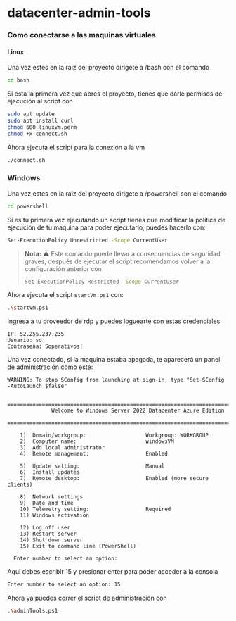 # datacenter-admin-tools

### Como conectarse a las maquinas virtuales

#### Linux

Una vez estes en la raiz del proyecto dirigete a /bash con el comando

```sh
cd bash
```

Si esta la primera vez que abres el proyecto, tienes que darle permisos de ejecución al script con

```sh
sudo apt update
sudo apt install curl
chmod 600 linuxvm.perm
chmod +x connect.sh
```

Ahora ejecuta el script para la conexión a la vm

```sh
./connect.sh
```

### Windows

Una vez estes en la raiz del proyecto dirigete a /powershell con el comando

```sh
cd powershell
```

Si es tu primera vez ejecutando un script tienes que modificar la política de ejecución de tu maquina para poder ejecutarlo, puedes hacerlo con:

```sh
Set-ExecutionPolicy Unrestricted -Scope CurrentUser
```

> **Nota:** ⚠️ Este comando puede llevar a consecuencias de seguridad graves, después de ejecutar el script recomendamos volver a la configuración anterior con
>
> ```sh
> Set-ExecutionPolicy Restricted -Scope CurrentUser
> ```

Ahora ejecuta el script ```startVm.ps1``` con:

```sh
.\startVm.ps1
```
Ingresa a tu proveedor de rdp y puedes loguearte con estas credenciales
```SH
IP: 52.255.237.235
Usuario: so
Contraseña: Soperativos!
```

Una vez conectado, si la maquina estaba apagada, te aparecerá un panel de administración como este:

```
WARNING: To stop SConfig from launching at sign-in, type "Set-SConfig -AutoLaunch $false"

  ================================================================================
              Welcome to Windows Server 2022 Datacenter Azure Edition
  ================================================================================

    1)  Domain/workgroup:                   Workgroup: WORKGROUP
    2)  Computer name:                      windowsVM
    3)  Add local administrator
    4)  Remote management:                  Enabled

    5)  Update setting:                     Manual
    6)  Install updates
    7)  Remote desktop:                     Enabled (more secure clients)

    8)  Network settings
    9)  Date and time
    10) Telemetry setting:                  Required
    11) Windows activation

    12) Log off user
    13) Restart server
    14) Shut down server
    15) Exit to command line (PowerShell)

  Enter number to select an option:
```

Aqui debes escribir 15 y presionar enter para poder acceder a la consola

```sh
Enter number to select an option: 15
```

Ahora ya puedes correr el script de administración con

```sh
.\adminTools.ps1
```